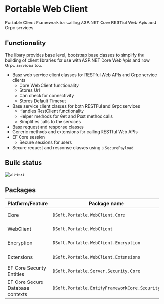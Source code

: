 # Portable Web Client

Portable Client Framework for calling ASP.NET Core RESTful Web Apis and Grpc services

## Functionality

The libary provides base level, bootstrap base classes to simplify the building of client libraries for use with ASP.NET Core Web Apis and now Grpc services too.

- Base web service client classes for RESTful Web APIs and Grpc service clients
  - Core Web Client functionality
  - Stores Url
  - Can check for connectivity
  - Stores Default Timeout
- Base service client classes for both RESTFul and Grpc services
  - Handles RestClient functionality
  - Helper methods for Get and Post method calls
  - Simplifies calls to the services
- Base request and response classes
- Generic methods and extensions for calling RESTful Web APIs
- EF Core session
  - Secure sessions for users
- Secure request and response classes using a `SecurePayload`

## Build status

![alt-text](https://dev.azure.com/humbatt/Daves%20Projects/_apis/build/status/PortableWebClient/PortableWebClient%20Build "DevOps")

## Packages

Platform/Feature               | Package name                              | Stable
-----------------------|-------------------------------------------|-----------------------------
Core             | `DSoft.Portable.WebClient.Core` | [![NuGet](https://img.shields.io/nuget/v/DSoft.Portable.WebClient.Core.svg?style=flat-square&label=nuget)](https://www.nuget.org/packages/DSoft.Portable.WebClient.Core/) |
WebClient             | `DSoft.Portable.WebClient` | [![NuGet](https://img.shields.io/nuget/v/DSoft.Portable.WebClient.svg?style=flat-square&label=nuget)](https://www.nuget.org/packages/DSoft.Portable.WebClient/) |
Encryption             | `DSoft.Portable.WebClient.Encryption` | [![NuGet](https://img.shields.io/nuget/v/DSoft.Portable.WebClient.Encryption.svg?style=flat-square&label=nuget)](https://www.nuget.org/packages/DSoft.Portable.WebClient.Encryption/) |
Extensions             | `DSoft.Portable.WebClient.Extensions` | [![NuGet](https://img.shields.io/nuget/v/DSoft.Portable.WebClient.Extensions.svg?style=flat-square&label=nuget)](https://www.nuget.org/packages/DSoft.Portable.WebClient.Extensions/) |
EF Core Security Entities       | `DSoft.Portable.Server.Security.Core` | [![NuGet](https://img.shields.io/nuget/v/DSoft.Portable.Server.Security.Core.svg?style=flat-square&label=nuget)](https://www.nuget.org/packages/DSoft.Portable.Server.Security.Core/) |
EF Core Secure Database contexts           | `DSoft.Portable.EntityFrameworkCore.Security` | [![NuGet](https://img.shields.io/nuget/v/DSoft.Portable.EntityFrameworkCore.Security.svg?style=flat-square&label=nuget)](https://www.nuget.org/packages/DSoft.Portable.EntityFrameworkCore.Security/) |
  
